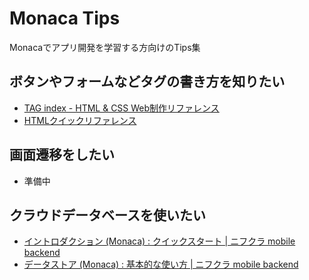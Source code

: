 # Monaca Tips
Monacaでアプリ開発を学習する方向けのTips集

## ボタンやフォームなどタグの書き方を知りたい

* [TAG index \- HTML & CSS Web制作リファレンス](https://www.tagindex.com/)
* [HTMLクイックリファレンス](http://www.htmq.com/)

## 画面遷移をしたい

* 準備中

## クラウドデータベースを使いたい

* [イントロダクション \(Monaca\) : クイックスタート \| ニフクラ mobile backend](https://mbaas.nifcloud.com/doc/current/introduction/quickstart_monaca.html)
* [データストア \(Monaca\) : 基本的な使い方 \| ニフクラ mobile backend](https://mbaas.nifcloud.com/doc/current/datastore/basic_usage_monaca.html)
